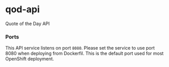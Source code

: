 # qod-api

Quote of the Day API

### Ports
This API service listens on port `8080`. Please set the service to use port 8080 when deploying from Dockerfil. This is the default port used for most OpenShift deployment.
